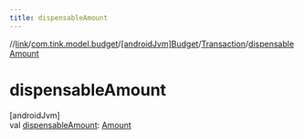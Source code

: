 ```yaml
---
title: dispensableAmount
---
```

//[link](../../../../index.html)/[com.tink.model.budget](../../index.html)/[[androidJvm]Budget](../index.html)/[Transaction](index.html)/[dispensableAmount](dispensable-amount.html)



# dispensableAmount



[androidJvm]\
val [dispensableAmount](dispensable-amount.html): [Amount](../../../com.tink.model.misc/[android-jvm]-amount/index.html)




